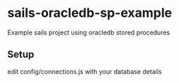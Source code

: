 # sails-oracledb-sp-example
Example sails project using oracledb stored procedures


## Setup
edit config/connections.js with your database details